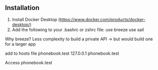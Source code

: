 ## Installation
1. Install Docker Desktop (https://www.docker.com/products/docker-desktop/)
2. Add the following to your .bashrc or zshrc file: 
use breeze
use sail

Why breeze? Less complexity to build a private API -> but would build one for a larger app

add to hosts file phonebook.test
127.0.0.1 phonebook.test

Access phonebook.test
